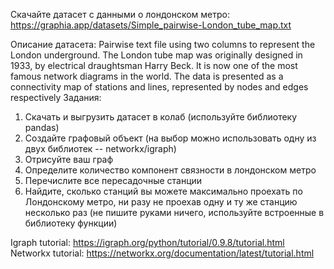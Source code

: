 Скачайте датасет с данными о лондонском метро: https://graphia.app/datasets/Simple_pairwise-London_tube_map.txt

Описание датасета: Pairwise text file using two columns to represent the London underground. The London tube map was originally designed in 1933, by electrical draughtsman Harry Beck. It is now one of the most famous network diagrams in the world. The data is presented as a connectivity map of stations and lines, represented by nodes and edges respectively
Задания:

1) Скачать и выгрузить датасет в колаб (используйте библиотеку pandas)
2) Создайте графовый объект (на выбор можно использовать одну из двух библиотек -- networkx/igraph)
3) Отрисуйте ваш граф
4) Определите количество компонент связности в лондонском метро
5) Перечислите все пересадочные станции
6) Найдите, сколько станций вы можете максимально проехать по Лондонскому метро, ни разу не проехав одну и ту же станцию несколько раз (не пишите руками ничего, используйте встроенные в библиотеку функции)


Igraph tutorial: https://igraph.org/python/tutorial/0.9.8/tutorial.html Networkx tutorial: https://networkx.org/documentation/latest/tutorial.html
